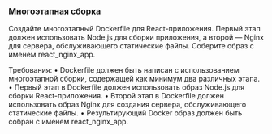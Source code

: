 
### Многоэтапная сборка

Создайте многоэтапный Dockerfile для React-приложения. Первый этап должен использовать Node.js для сборки приложения, а второй — Nginx для сервера, обслуживающего статические файлы. Соберите образ с именем react_nginx_app.

Требования:
•	Dockerfile должен быть написан с использованием многоэтапной сборки, содержащей как минимум два различных этапа.
•	Первый этап в Dockerfile должен использовать образ Node.js для сборки React-приложения.
•	Второй этап в Dockerfile должен использовать образ Nginx для создания сервера, обслуживающего статические файлы.
•	Результирующий Docker образ должен быть собран с именем react_nginx_app.